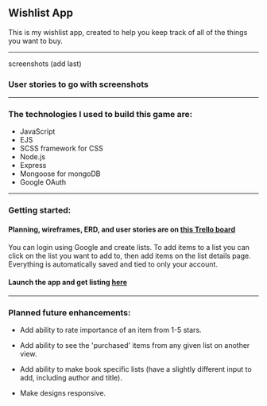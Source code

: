 ## Wishlist App

This is my wishlist app, created to help you keep track of all of the things you want to buy. 
___

screenshots (add last)
### User stories to go with screenshots

___

### The technologies I used to build this game are:
- JavaScript
- EJS
- SCSS framework for CSS
- Node.js
- Express
- Mongoose for mongoDB
- Google OAuth

___

### Getting started:

#### Planning, wireframes, ERD, and user stories are on [this Trello board](https://trello.com/b/vQ7wqLNI/p2)


You can login using Google and create lists. To add items to a list you can click on the list you want to add to, then add items on the list details page. Everything is automatically saved and tied to only your account.

#### Launch the app and get listing [here](https://sophie-project-two.herokuapp.com/)

___

### Planned future enhancements:
- Add ability to rate importance of an item from 1-5 stars.

- Add ability to see the 'purchased' items from any given list on another view.

- Add ability to make book specific lists (have a slightly different input to add, including author and title).

- Make designs responsive.